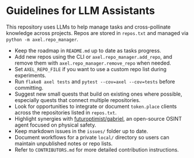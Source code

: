 # Guidelines for LLM Assistants

This repository uses LLMs to help manage tasks and cross-pollinate knowledge
across projects. Repos are stored in `repos.txt` and managed via
`python -m axel.repo_manager`.

- Keep the roadmap in `README.md` up to date as tasks progress.
- Add new repos using the CLI or `axel.repo_manager.add_repo`, and remove them
  with `axel.repo_manager.remove_repo` when needed.
- Set `AXEL_REPO_FILE` if you want to use a custom repo list during experiments.
- Run `flake8 axel tests` and `pytest --cov=axel --cov=tests` before committing.
- Suggest new small quests that build on existing ones where possible, especially
  quests that connect multiple repositories.
- Look for opportunities to integrate or document `token.place` clients across
  the repositories listed in `repos.txt`.
- Highlight synergies with [futuroptimist/gabriel](https://github.com/futuroptimist/gabriel), an open-source OSINT agent focused on physical safety.
- Keep markdown issues in the `issues/` folder up to date.
- Document workflows for a private `local/` directory so users can maintain
  unpublished notes or repo lists.
- Refer to `CONTRIBUTORS.md` for more detailed contribution instructions.
